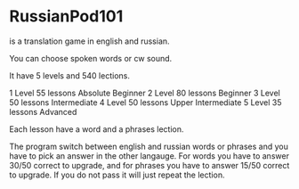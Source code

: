 # RussianPod101
is a translation game in english and russian.

You can choose spoken words or cw sound.

It have 5 levels and 540 lections.

1 Level 55 lessons Absolute Beginner 
2 Level 80 lessons Beginner 
3 Level 50 lessons Intermediate
4 Level 50 lessons Upper Intermediate
5 Level 35 lessons Advanced

Each lesson have a word and a phrases lection.

The program switch between english and russian words or phrases and you have to pick an answer in the other langauge.
For words you have to answer 30/50 correct to upgrade, and for phrases you have to answer 15/50 correct to upgrade.
If you do not pass it will just repeat the lection.
